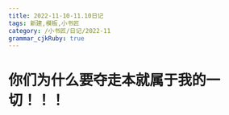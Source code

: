 ```yaml
---
title: 2022-11-10-11.10日记
tags: 新建,模板,小书匠
category: /小书匠/日记/2022-11
grammar_cjkRuby: true
---
```



# 你们为什么要夺走本就属于我的一切！！！